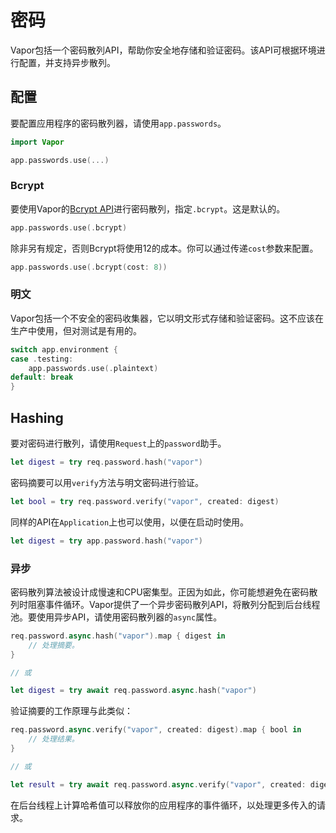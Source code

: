 # 密码

Vapor包括一个密码散列API，帮助你安全地存储和验证密码。该API可根据环境进行配置，并支持异步散列。

## 配置

要配置应用程序的密码散列器，请使用`app.passwords`。

```swift
import Vapor

app.passwords.use(...)
```

### Bcrypt

要使用Vapor的[Bcrypt API](crypto.md#bcrypt)进行密码散列，指定`.bcrypt`。这是默认的。

```swift
app.passwords.use(.bcrypt)
```

除非另有规定，否则Bcrypt将使用12的成本。你可以通过传递`cost`参数来配置。

```swift
app.passwords.use(.bcrypt(cost: 8))
```

### 明文

Vapor包括一个不安全的密码收集器，它以明文形式存储和验证密码。这不应该在生产中使用，但对测试是有用的。

```swift
switch app.environment {
case .testing:
    app.passwords.use(.plaintext)
default: break
}
```

## Hashing

要对密码进行散列，请使用`Request`上的`password`助手。

```swift
let digest = try req.password.hash("vapor")
```

密码摘要可以用`verify`方法与明文密码进行验证。

```swift
let bool = try req.password.verify("vapor", created: digest)
```

同样的API在`Application`上也可以使用，以便在启动时使用。

```swift
let digest = try app.password.hash("vapor")
```

### 异步 

密码散列算法被设计成慢速和CPU密集型。正因为如此，你可能想避免在密码散列时阻塞事件循环。Vapor提供了一个异步密码散列API，将散列分配到后台线程池。要使用异步API，请使用密码散列器的`async`属性。

```swift
req.password.async.hash("vapor").map { digest in
    // 处理摘要。
}

// 或

let digest = try await req.password.async.hash("vapor")
```

验证摘要的工作原理与此类似：

```swift
req.password.async.verify("vapor", created: digest).map { bool in
    // 处理结果。
}

// 或

let result = try await req.password.async.verify("vapor", created: digest)
```

在后台线程上计算哈希值可以释放你的应用程序的事件循环，以处理更多传入的请求。

